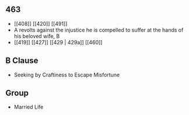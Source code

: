 ## 463
- [[408]] [[420]] [[491]] 
- A revolts against the injustice he is compelled to suffer at the hands of his beloved wife, B
- [[419]] [[427]] [[429 | 429a]] [[460]] 

## B Clause
- Seeking by Craftiness to Escape Misfortune

## Group
- Married Life

